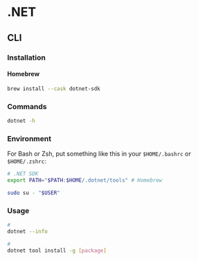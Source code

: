 # .NET

<!--
https://www.hangfire.io/
FROM docker.io/microsoft/dotnet:2.2-sdk AS build
-->

## CLI

### Installation

#### Homebrew

```sh
brew install --cask dotnet-sdk
```

### Commands

```sh
dotnet -h
```

### Environment

For Bash or Zsh, put something like this in your `$HOME/.bashrc` or `$HOME/.zshrc`:

```sh
# .NET SDK
export PATH="$PATH:$HOME/.dotnet/tools" # Homebrew
```

```sh
sudo su - "$USER"
```

### Usage

```sh
#
dotnet --info

#
dotnet tool install -g [package]
```
